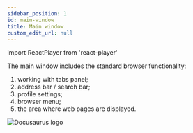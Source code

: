 ```yaml
---
sidebar_position: 1
id: main-window
title: Main window
custom_edit_url: null
---
```

import ReactPlayer from 'react-player'

The main window includes the standard browser functionality:
1. working with tabs panel;
2. address bar / search bar;
3. profile settings;
4. browser menu;
5. the area where web pages are displayed.

![Docusaurus logo](/img/3-soft/3-start-browser/1-main/eng/main-1.png)